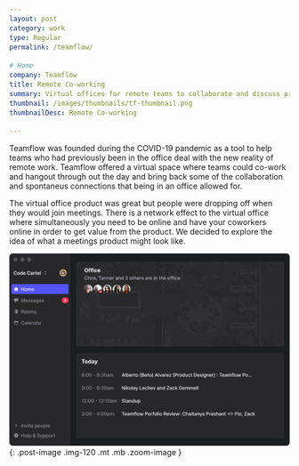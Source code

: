 ```yaml
---
layout: post
category: work
type: Regular
permalink: /teamflow/

# Home
company: Teamflow
title: Remote Co-working
summary: Virtual offices for remote teams to collaborate and discuss projects.
thumbnail: /images/thumbnails/tf-thumbnail.png
thumbnailDesc: Remote Co-working

---
```


Teamflow was founded during the COVID-19 pandemic as a tool to help teams who had previously been in the office deal with the new reality of remote work. Teamflow offered a virtual space where teams could co-work and hangout through out the day and bring back some of the collaboration and spontaneus connections that being in an office allowed for. 

The virtual office product was great but people were dropping off when they would join meetings. There is a network effect to the virtual office where simultaneously you need to be online and have your coworkers online in order to get value from the product. We decided to explore the idea of what a meetings product might look like.

![An example of a retrospective](../assets/img/teamflow/home.png){: .post-image .img-120 .mt .mb .zoom-image }
